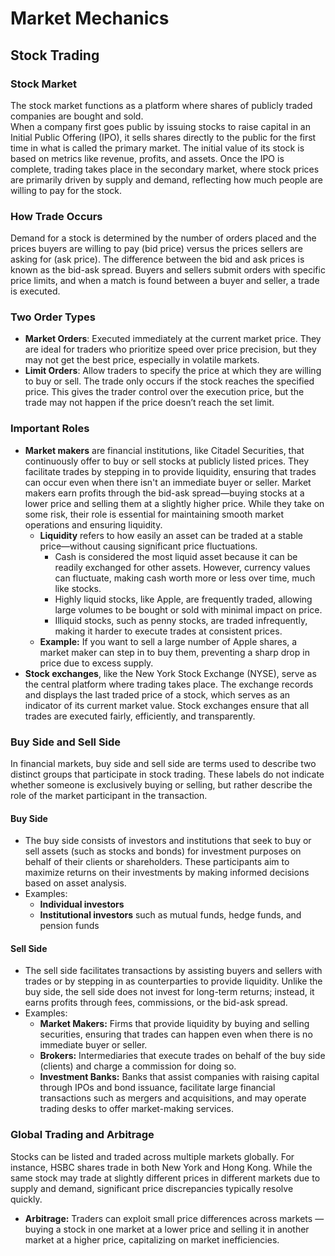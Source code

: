 # Market Mechanics
## Stock Trading

### Stock Market
The stock market functions as a platform where shares of publicly traded companies are bought and sold.  
When a company first goes public by issuing stocks to raise capital in an Initial Public Offering (IPO), it sells shares directly to the public for the first time in what is called the primary market. The initial value of its stock is based on metrics like revenue, profits, and assets. Once the IPO is complete, trading takes place in the secondary market, where stock prices are primarily driven by supply and demand, reflecting how much people are willing to pay for the stock.

### How Trade Occurs
Demand for a stock is determined by the number of orders placed and the prices buyers are willing to pay (bid price) versus the prices sellers are asking for (ask price). The difference between the bid and ask prices is known as the bid-ask spread. Buyers and sellers submit orders with specific price limits, and when a match is found between a buyer and seller, a trade is executed.

### Two Order Types
- **Market Orders**: Executed immediately at the current market price. They are ideal for traders who prioritize speed over price precision, but they may not get the best price, especially in volatile markets.
- **Limit Orders**: Allow traders to specify the price at which they are willing to buy or sell. The trade only occurs if the stock reaches the specified price. This gives the trader control over the execution price, but the trade may not happen if the price doesn’t reach the set limit.

### Important Roles
* **Market makers** are financial institutions, like Citadel Securities, that continuously offer to buy or sell stocks at publicly listed prices. They facilitate trades by stepping in to provide liquidity, ensuring that trades can occur even when there isn't an immediate buyer or seller. Market makers earn profits through the bid-ask spread—buying stocks at a lower price and selling them at a slightly higher price. While they take on some risk, their role is essential for maintaining smooth market operations and ensuring liquidity.
    * **Liquidity** refers to how easily an asset can be traded at a stable price—without causing significant price fluctuations.
        * Cash is considered the most liquid asset because it can be readily exchanged for other assets. However, currency values can fluctuate, making cash worth more or less over time, much like stocks.
        * Highly liquid stocks, like Apple, are frequently traded, allowing large volumes to be bought or sold with minimal impact on price.
        * Illiquid stocks, such as penny stocks, are traded infrequently, making it harder to execute trades at consistent prices.
    * **Example:** If you want to sell a large number of Apple shares, a market maker can step in to buy them, preventing a sharp drop in price due to excess supply.
* **Stock exchanges**, like the New York Stock Exchange (NYSE), serve as the central platform where trading takes place. The exchange records and displays the last traded price of a stock, which serves as an indicator of its current market value. Stock exchanges ensure that all trades are executed fairly, efficiently, and transparently.

### Buy Side and Sell Side
In financial markets, buy side and sell side are terms used to describe two distinct groups that participate in stock trading. These labels do not indicate whether someone is exclusively buying or selling, but rather describe the role of the market participant in the transaction.
#### Buy Side
* The buy side consists of investors and institutions that seek to buy or sell assets (such as stocks and bonds) for investment purposes on behalf of their clients or shareholders. These participants aim to maximize returns on their investments by making informed decisions based on asset analysis.
* Examples:
    * **Individual investors**
    * **Institutional investors** such as mutual funds, hedge funds, and pension funds
#### Sell Side
* The sell side facilitates transactions by assisting buyers and sellers with trades or by stepping in as counterparties to provide liquidity. Unlike the buy side, the sell side does not invest for long-term returns; instead, it earns profits through fees, commissions, or the bid-ask spread.
* Examples:
    * **Market Makers:** Firms that provide liquidity by buying and selling securities, ensuring that trades can happen even when there is no immediate buyer or seller.
    * **Brokers:** Intermediaries that execute trades on behalf of the buy side (clients) and charge a commission for doing so.
    * **Investment Banks:** Banks that assist companies with raising capital through IPOs and bond issuance, facilitate large financial transactions such as mergers and acquisitions, and may operate trading desks to offer market-making services.


### Global Trading and Arbitrage
Stocks can be listed and traded across multiple markets globally. For instance, HSBC shares trade in both New York and Hong Kong. While the same stock may trade at slightly different prices in different markets due to supply and demand, significant price discrepancies typically resolve quickly.
* **Arbitrage:** Traders can exploit small price differences across markets —buying a stock in one market at a lower price and selling it in another market at a higher price, capitalizing on market inefficiencies.
